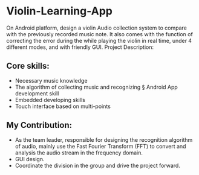 # Violin-Learning-App

On Android platform, design a violin Audio collection system to compare with the previously recorded music note. It also comes with the function of correcting the error during the while playing the violin in real
time, under 4 different modes, and with friendly GUI.
 Project Description:
## Core skills:
* Necessary music knowledge
* The algorithm of collecting music and recognizing § Android App development skill
* Embedded developing skills
* Touch interface based on multi-points
## My Contribution:
* As the team leader, responsible for designing the
recognition algorithm of audio, mainly use the Fast Fourier Transform (FFT) to convert and analysis the audio stream
in the frequency domain.
* GUI design.
* Coordinate the division in the group and drive the project
forward.
